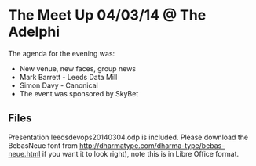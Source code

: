 The Meet Up 04/03/14 @ The Adelphi
==================================

The agenda for the evening was:

* New venue, new faces, group news
* Mark Barrett - Leeds Data Mill
* Simon Davy - Canonical 
* The event was sponsored by SkyBet

Files
-----

Presentation leedsdevops20140304.odp is included. Please download the BebasNeue font from http://dharmatype.com/dharma-type/bebas-neue.html if you want it to look right), note this is in Libre Office format. 

